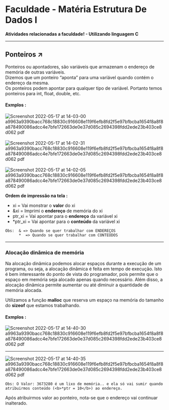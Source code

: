 # Faculdade - Matéria Estrutura De Dados I

<strong>Atividades relacionadas a faculdade!  -   Utilizando linguagem C</strong>
<hr />

## Ponteiros  ↗️

<p>Ponteiros ou apontadores, são variáveis que armazenam o endereço de memória de outras variáveis.<br>Dizemos que um ponteiro “aponta” para uma varíável quando contém o endereço da mesma.<br>Os ponteiros podem apontar para qualquer tipo de variável. Portanto temos ponteiros para int, float, double, etc.</p>



#### Exmplos : <br>

![Screenshot 2022-05-17 at 14-03-00 a9963a9390bacc768c18830c916608e119f6efb8fd2f5e97bfbcba1654f8a8f8a878490086adcc4e7bfe172663de0e37d085c2694398fdd2ede23b403ce8d062 pdf](https://user-images.githubusercontent.com/84254929/168870302-8de677bb-7a84-43e8-a86d-9e77c9eb697b.png) <br><br>
![Screenshot 2022-05-17 at 14-02-31 a9963a9390bacc768c18830c916608e119f6efb8fd2f5e97bfbcba1654f8a8f8a878490086adcc4e7bfe172663de0e37d085c2694398fdd2ede23b403ce8d062 pdf](https://user-images.githubusercontent.com/84254929/168870371-38dd5aa9-aa6f-4ff9-856c-f34b5d66e456.png)<br><br>
![Screenshot 2022-05-17 at 14-02-05 a9963a9390bacc768c18830c916608e119f6efb8fd2f5e97bfbcba1654f8a8f8a878490086adcc4e7bfe172663de0e37d085c2694398fdd2ede23b403ce8d062 pdf](https://user-images.githubusercontent.com/84254929/168870367-7a677b8c-0f80-4cf4-a550-9fdf2047936e.png)

<strong> Ordem de impressão na tela : </strong>
<ul>
  <li> xi =  Vai monstrar o <strong>valor</strong> do xi</li>
  <li> &xi = Imprimi o <strong>endereço</strong> de memória do xi</li>
  <li> ptr_xi  = Vai apontar para o <strong>endereço</strong> da variável xi </li>
  <li> *ptr_xi  = Vai apontar para o <strong>conteúdo</strong> da variável xi</li>
 </ul>
 
```
Obs:  & => Quando se quer trabalhar com ENDEREÇOS
      *  => Quando se quer trabalhar com CONTEÚDOS
 ```
 <hr>
 
 ### Alocação dinâmica de memória 
  
Na alocação dinâmica podemos alocar espaços durante a execução de um programa, ou seja, a alocação dinâmica é feita em tempo de execução. Isto é bem interessante do ponto de vista do programador, pois permite que o espaço em memória seja alocado apenas quando necessário. Além disso, a alocação dinâmica permite aumentar ou até diminuir a quantidade de memória alocada.

Utilizamos a função <b>malloc</b> que reserva um espaço na memória do tamanho do <b>sizeof</b> que estamos trabalhando.

#### Exmplos : <br>

![Screenshot 2022-05-17 at 14-40-30 a9963a9390bacc768c18830c916608e119f6efb8fd2f5e97bfbcba1654f8a8f8a878490086adcc4e7bfe172663de0e37d085c2694398fdd2ede23b403ce8d062 pdf](https://user-images.githubusercontent.com/84254929/168878262-0260a747-b806-4217-aec6-1f13371d78fb.png)<br><hr>
![Screenshot 2022-05-17 at 14-40-35 a9963a9390bacc768c18830c916608e119f6efb8fd2f5e97bfbcba1654f8a8f8a878490086adcc4e7bfe172663de0e37d085c2694398fdd2ede23b403ce8d062 pdf](https://user-images.githubusercontent.com/84254929/168878246-35ffbf4c-20d4-4ba7-8b66-8b0181d85040.png)


 ```
 Obs: O Valor: 3673280 é um lixo de memória.. e ela só vai sumir quando atribuirmos conteúdo (<b>*ptr = 10</b>) ao endereço. 
 ```
 Após atribuirmos valor ao ponteiro, nota-se que o endereço vai continuar inalterado.

